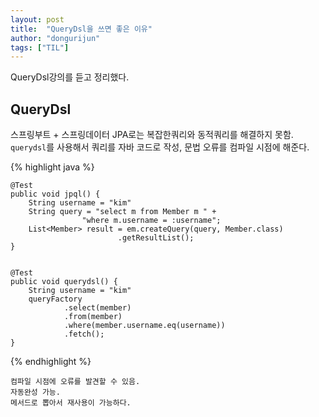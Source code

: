 ```yaml
---
layout: post
title:  "QueryDsl을 쓰면 좋은 이유"
author: "dongurijun"
tags: ["TIL"]
---
```


QueryDsl강의를 듣고 정리했다. 

## QueryDsl

스프링부트 + 스프링데이터 JPA로는 복잡한쿼리와 동적쿼리를 해결하지 못함. 
`querydsl`를 사용해서 쿼리를 자바 코드로 작성, 문법 오류를 컴파일 시점에 해준다.


{% highlight java %}
    
    @Test
    public void jpql() {
        String username = "kim"
        String query = "select m from Member m " +
                    "where m.username = :username"; 
        List<Member> result = em.createQuery(query, Member.class)
                            .getResultList();
    }

    
    @Test
    public void querydsl() {
        String username = "kim"
        queryFactory
                .select(member)
                .from(member)
                .where(member.username.eq(username))
                .fetch();
    }

{% endhighlight %}


    컴파일 시점에 오류를 발견할 수 있음.
    자동완성 가능.
    메서드로 뽑아서 재사용이 가능하다.